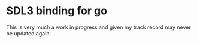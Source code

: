 # SDL3 binding for go
This is very much a work in progress and given my track record may never be updated again.
